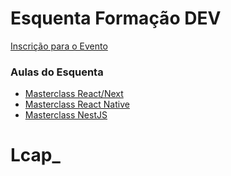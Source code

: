 # Esquenta Formação DEV

[Inscrição para o Evento](http://inscricao.formacao.dev)

### Aulas do Esquenta

-   [Masterclass React/Next](https://youtu.be/6--IFqz4F9A)
-   [Masterclass React Native](https://www.youtube.com/watch?v=tGv7G4M8uPI)
-   [Masterclass NestJS](https://www.youtube.com/watch?v=_6XqSmjYdbE)
# Lcap_
